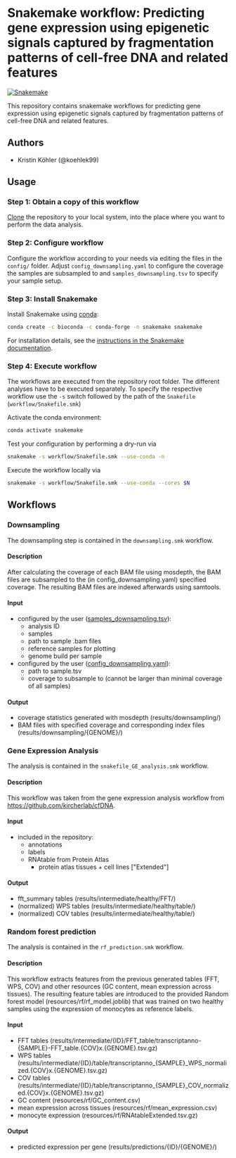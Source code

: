 # Snakemake workflow: Predicting gene expression using epigenetic signals captured by fragmentation patterns of cell-free DNA and related features

[![Snakemake](https://img.shields.io/badge/snakemake-≥5.7.0-brightgreen.svg)](https://snakemake.bitbucket.io)

This repository contains snakemake workflows for predicting gene expression using epigenetic signals captured by fragmentation patterns of cell-free DNA and related features. 


## Authors

- Kristin Köhler (@koehlek99)

## Usage


### Step 1: Obtain a copy of this workflow

[Clone](https://help.github.com/en/articles/cloning-a-repository) the repository to your local system, into the place where you want to perform the data analysis.

### Step 2: Configure workflow

Configure the workflow according to your needs via editing the files in the `config/` folder. Adjust `config_downsampling.yaml` to configure the coverage the samples are subsampled to and `samples_downsampling.tsv` to specify your sample setup.

### Step 3: Install Snakemake

Install Snakemake using [conda](https://conda.io/projects/conda/en/latest/user-guide/install/index.html):

```bash
conda create -c bioconda -c conda-forge -n snakemake snakemake
```

For installation details, see the [instructions in the Snakemake documentation](https://snakemake.readthedocs.io/en/stable/getting_started/installation.html).

### Step 4: Execute workflow

The workflows are executed from the repository root folder. The different analyses have to be executed separately. To specify the respective workflow use the `-s` switch followed by the path of the `Snakefile` (`workflow/Snakefile.smk`)

Activate the conda environment:

```bash
conda activate snakemake
```

Test your configuration by performing a dry-run via

```bash
snakemake -s workflow/Snakefile.smk --use-conda -n
```

Execute the workflow locally via

```bash
snakemake -s workflow/Snakefile.smk --use-conda --cores $N
```


## Workflows

### Downsampling

The downsampling step is contained in the `downsampling.smk` workflow.

#### Description
After calculating the coverage of each BAM file using mosdepth, the BAM files are subsampled to the (in config_downsampling.yaml) specified coverage. The resulting BAM files are indexed afterwards using samtools.   

#### Input

- configured by the user ([samples_downsampling.tsv](config/samples_downsampling.tsv)):
    - analysis ID
    - samples
    - path to sample .bam files
    - reference samples for plotting
    - genome build per sample
- configured by the user ([config_downsampling.yaml](config/config_downsampling.yaml.tsv)):
    - path to sample.tsv 
    - coverage to subsample to (cannot be larger than minimal coverage of all samples)

#### Output

- coverage statistics generated with mosdepth (results/downsampling/)
- BAM files with specified coverage and corresponding index files (results/downsampling/{GENOME}/)

### Gene Expression Analysis

The analysis is contained in the `snakefile_GE_analysis.smk` workflow.

#### Description

This workflow was taken from the gene expression analysis workflow from https://github.com/kircherlab/cfDNA.

#### Input

- included in the repository:
    - annotations
    - labels
    - RNAtable from Protein Atlas
        - protein atlas tissues + cell lines ["Extended"]

#### Output

- fft_summary tables (results/intermediate/healthy/FFT/)
- (normalized) WPS tables (results/intermediate/healthy/table/)
- (normalized) COV tables (results/intermediate/healthy/table/)

### Random forest prediction

The analysis is contained in the `rf_prediction.smk` workflow.

#### Description

This workflow extracts features from the previous generated tables (FFT, WPS, COV) and other resources (GC content, mean expression across tissues). The resulting feature tables are introduced to the provided Random forest model (resources/rf/rf_model.joblib) that was trained on two healthy samples using the expression of monocytes as reference labels. 

#### Input

- FFT tables (results/intermediate/{ID}/FFT_table/transcriptanno-{SAMPLE}-FFT_table.{COV}x.{GENOME}.tsv.gz)
- WPS tables (results/intermediate/{ID}/table/transcriptanno_{SAMPLE}_WPS_normalized.{COV}x.{GENOME}.tsv.gz)
- COV tables (results/intermediate/{ID}/table/transcriptanno_{SAMPLE}_COV_normalized.{COV}x.{GENOME}.tsv.gz)
- GC content (resources/rf/GC_content.csv)
- mean expression across tissues (resources/rf/mean_expression.csv)
- monocyte expression (resources/rf/RNAtableExtended.tsv.gz)


#### Output

- predicted expression per gene (results/predictions/{ID}/{GENOME}/)